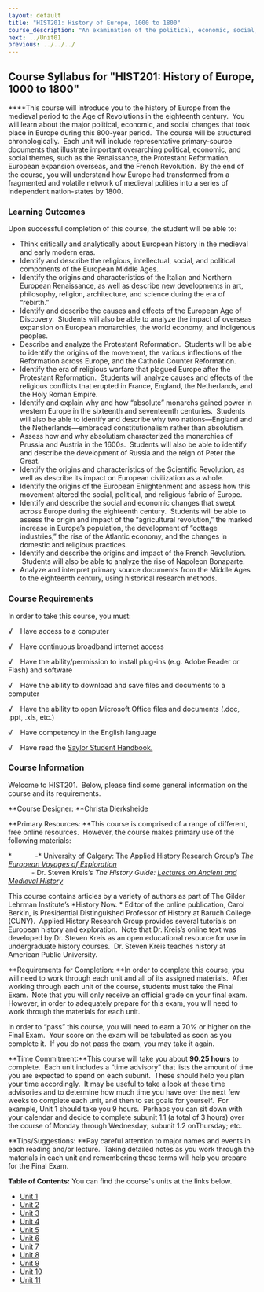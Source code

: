 ```yaml
---
layout: default
title: "HIST201: History of Europe, 1000 to 1800"
course_description: "An examination of the political, economic, social, religious, and intellectual history of Europe from the Middle Ages to the 18th century revolutions, with particular emphasis on primary-source interpretation."
next: ../Unit01
previous: ../../../
---
```

Course Syllabus for "HIST201: History of Europe, 1000 to 1800"
--------------------------------------------------------------

****This course will introduce you to the history of Europe from the
medieval period to the Age of Revolutions in the eighteenth century.
 You will learn about the major political, economic, and social changes
that took place in Europe during this 800-year period.  The course will
be structured chronologically.  Each unit will include representative
primary-source documents that illustrate important overarching
political, economic, and social themes, such as the Renaissance, the
Protestant Reformation, European expansion overseas, and the French
Revolution.  By the end of the course, you will understand how Europe
had transformed from a fragmented and volatile network of medieval
polities into a series of independent nation-states by 1800.

### Learning Outcomes

Upon successful completion of this course, the student will be able
to:  
  

-   Think critically and analytically about European history in the
    medieval and early modern eras.
-   Identify and describe the religious, intellectual, social, and
    political components of the European Middle Ages.
-   Identify the origins and characteristics of the Italian and Northern
    European Renaissance, as well as describe new developments in art,
    philosophy, religion, architecture, and science during the era of
    “rebirth.”
-   Identify and describe the causes and effects of the European Age of
    Discovery.  Students will also be able to analyze the impact of
    overseas expansion on European monarchies, the world economy, and
    indigenous peoples.
-   Describe and analyze the Protestant Reformation.  Students will be
    able to identify the origins of the movement, the various
    inflections of the Reformation across Europe, and the Catholic
    Counter Reformation.
-   Identify the era of religious warfare that plagued Europe after the
    Protestant Reformation.  Students will analyze causes and effects of
    the religious conflicts that erupted in France, England, the
    Netherlands, and the Holy Roman Empire.
-   Identify and explain why and how “absolute” monarchs gained power in
    western Europe in the sixteenth and seventeenth centuries.  Students
    will also be able to identify and describe why two nations—England
    and the Netherlands—embraced constitutionalism rather than
    absolutism.
-   Assess how and why absolutism characterized the monarchies of
    Prussia and Austria in the 1600s.  Students will also be able to
    identify and describe the development of Russia and the reign of
    Peter the Great.
-   Identify the origins and characteristics of the Scientific
    Revolution, as well as describe its impact on European civilization
    as a whole.
-   Identify the origins of the European Enlightenment and assess how
    this movement altered the social, political, and religious fabric of
    Europe.
-   Identify and describe the social and economic changes that swept
    across Europe during the eighteenth century.  Students will be able
    to assess the origin and impact of the “agricultural revolution,”
    the marked increase in Europe’s population, the development of
    “cottage industries,” the rise of the Atlantic economy, and the
    changes in domestic and religious practices.
-   Identify and describe the origins and impact of the French
    Revolution.  Students will also be able to analyze the rise of
    Napoleon Bonaparte.
-   Analyze and interpret primary source documents from the Middle Ages
    to the eighteenth century, using historical research methods.

### Course Requirements

In order to take this course, you must:  
  
 √    Have access to a computer  
  
 √    Have continuous broadband internet access  
  
 √    Have the ability/permission to install plug-ins (e.g. Adobe Reader
or Flash) and software  
  
 √    Have the ability to download and save files and documents to a
computer  
  
 √    Have the ability to open Microsoft Office files and documents
(.doc, .ppt, .xls, etc.)  
  
 √    Have competency in the English language  
  
 √    Have read the [Saylor Student
Handbook.](http://www.saylor.org/site/wp-content/uploads/2012/05/Saylor-StudentHandbook.pdf)

### Course Information

Welcome to HIST201.  Below, please find some general information on the
course and its requirements.

**Course Designer: **Christa Dierksheide

**Primary Resources: **This course is comprised of a range of different,
free online resources.  However, the course makes primary use of the
following materials:  
  
 *            -* University of Calgary: The Applied History Research
Group’s *[The European Voyages of
Exploration](http://www.ucalgary.ca/applied_history/tutor/eurvoya/intro.html)*  
             - Dr. Steven Kreis’s *The History Guide: [Lectures on
Ancient and Medieval History](http://www.historyguide.org/index.html)*

This course contains articles by a variety of authors as part of The
Gilder Lehrman Institute’s *History Now. * Editor of the online
publication, Carol Berkin, is Presidential Distinguished Professor of
History at Baruch College (CUNY).  Applied History Research Group
provides several tutorials on European history and exploration.  Note
that Dr. Kreis’s online text was developed by Dr. Steven Kreis as an
open educational resource for use in undergraduate history courses.  Dr.
Steven Kreis teaches history at American Public University.

**Requirements for Completion: **In order to complete this course, you
will need to work through each unit and all of its assigned materials. 
After working through each unit of the course, students must take the
Final Exam.  Note that you will only receive an official grade on your
final exam.  However, in order to adequately prepare for this exam, you
will need to work through the materials for each unit.

In order to “pass” this course, you will need to earn a 70% or higher on
the Final Exam.  Your score on the exam will be tabulated as soon as you
complete it.  If you do not pass the exam, you may take it again.

**Time Commitment:**This course will take you about **90.25 hours** to
complete.  Each unit includes a “time advisory” that lists the amount of
time you are expected to spend on each subunit.  These should help you
plan your time accordingly.  It may be useful to take a look at these
time advisories and to determine how much time you have over the next
few weeks to complete each unit, and then to set goals for yourself. 
For example, Unit 1 should take you 9 hours.  Perhaps you can sit down
with your calendar and decide to complete subunit 1.1 (a total of 3
hours) over the course of Monday through Wednesday; subunit 1.2
onThursday; etc.

**Tips/Suggestions: **Pay careful attention to major names and events in
each reading and/or lecture.  Taking detailed notes as you work through
the materials in each unit and remembering these terms will help you
prepare for the Final Exam.

**Table of Contents:** You can find the course's units at the links below.

- [Unit 1](https://legacy.saylor.org/hist201/Unit01/)
- [Unit 2](https://legacy.saylor.org/hist201/Unit02/)
- [Unit 3](https://legacy.saylor.org/hist201/Unit03/)
- [Unit 4](https://legacy.saylor.org/hist201/Unit04/)
- [Unit 5](https://legacy.saylor.org/hist201/Unit05/)
- [Unit 6](https://legacy.saylor.org/hist201/Unit06/)
- [Unit 7](https://legacy.saylor.org/hist201/Unit07/)
- [Unit 8](https://legacy.saylor.org/hist201/Unit08/)
- [Unit 9](https://legacy.saylor.org/hist201/Unit09/)
- [Unit 10](https://legacy.saylor.org/hist201/Unit10/)
- [Unit 11](https://legacy.saylor.org/hist201/Unit11/)
